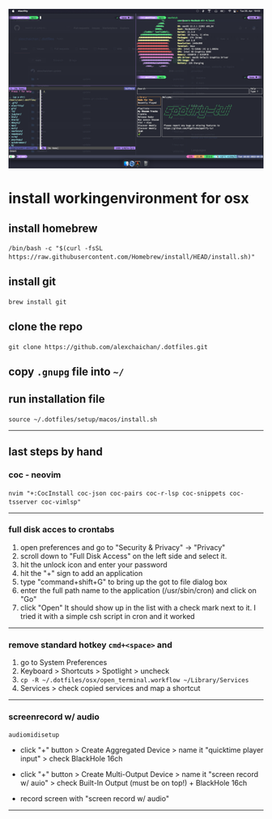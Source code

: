 ![Screenshot](./screenshot.png)

# install workingenvironment for osx

## install homebrew

`/bin/bash -c "$(curl -fsSL https://raw.githubusercontent.com/Homebrew/install/HEAD/install.sh)"`

## install git
`brew install git`

## clone the repo 

`git clone https://github.com/alexchaichan/.dotfiles.git`

## copy `.gnupg` file into `~/`

## run installation file
`source ~/.dotfiles/setup/macos/install.sh`

___

## last steps by hand

### coc - neovim

`nvim "+:CocInstall coc-json coc-pairs coc-r-lsp coc-snippets coc-tsserver coc-vimlsp"`

___

### full disk acces to crontabs

1. open preferences and go to "Security & Privacy" -> "Privacy"
2. scroll down to "Full Disk Access" on the left side and select it.
3. hit the unlock icon and enter your password
4. hit the "+" sign to add an application
5. type "command+shift+G" to bring up the got to file dialog box
6. enter the full path name to the application (/usr/sbin/cron) and click on "Go"
7. click "Open" It should show up in the list with a check mark next to it. I tried it with a simple csh script in cron and it worked
___

### remove standard hotkey `cmd+<space>` and

1. go to System Preferences
2. Keyboard > Shortcuts > Spotlight > uncheck
3. `cp -R ~/.dotfiles/osx/open_terminal.workflow ~/Library/Services`
4. Services > check copied services and map a shortcut
___

### screenrecord w/ audio

`audiomidisetup`

- click "+" button > Create Aggregated Device > name it "quicktime player input" > check BlackHole 16ch

- click "+" button > Create Multi-Output Device > name it "screen record w/ auio" > check Built-In Output (must be on top!) + BlackHole 16ch

- record screen with "screen record w/ audio"
___